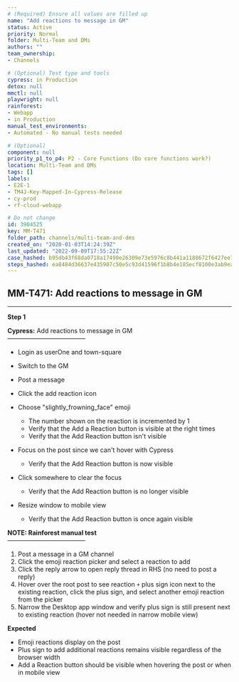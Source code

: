 ```yaml
---
# (Required) Ensure all values are filled up
name: "Add reactions to message in GM"
status: Active
priority: Normal
folder: Multi-Team and DMs
authors: ""
team_ownership: 
- Channels

# (Optional) Test type and tools
cypress: in Production
detox: null
mmctl: null
playwright: null
rainforest: 
- Webapp
- in Production
manual_test_environments: 
- Automated - No manual tests needed

# (Optional)
component: null
priority_p1_to_p4: P2 - Core Functions (Do core functions work?)
location: Multi-Team and DMs
tags: []
labels: 
- E2E-1
- TM4J-Key-Mapped-In-Cypress-Release
- cy-prod
- rf-cloud-webapp

# Do not change
id: 3904525
key: MM-T471
folder_path: channels/multi-team-and-dms
created_on: "2020-01-03T14:24:39Z"
last_updated: "2022-09-09T17:55:22Z"
case_hashed: b95db43f68da0718a17490e26309e73e5976c8b441a1188672f6427ee7c92be070a8d189b42730aeabedbdc4b2ab5701
steps_hashed: ea8484d36637e435907c50e5c93d41596f1b8b4e185ecf8100e3ab9ea7cbd660b505fa21f7ccf3787f5ba2123b8958e5
---
```


## MM-T471: Add reactions to message in GM

---

**Step 1**

**Cypress:** Add reactions to message in GM\
–––––––––––––––––––––––––

- Login as userOne and town-square

- Switch to the GM

- Post a message

- Click the add reaction icon

- Choose "slightly\_frowning\_face" emoji

  - The number shown on the reaction is incremented by 1
  - Verify that the Add a Reaction button is visible at the right times
  - Verify that the Add Reaction button isn't visible

- Focus on the post since we can't hover with Cypress

  - Verify that the Add Reaction button is now visible

- Click somewhere to clear the focus

  - Verify that the Add Reaction button is no longer visible

- Resize window to mobile view

  - Verify that the Add Reaction button is once again visible

**NOTE: Rainforest manual test**\
–––––––––––––––––––––––––

1. Post a message in a GM channel
2. Click the emoji reaction picker and select a reaction to add
3. Click the reply arrow to open reply thread in RHS (no need to post a reply)
4. Hover over the root post to see reaction `+` plus sign icon next to the existing reaction, click the plus sign, and select another emoji reaction from the picker
5. Narrow the Desktop app window and verify plus sign is still present next to existing reaction (hover not needed in narrow mobile view)

**Expected**

- Emoji reactions display on the post
- Plus sign to add additional reactions remains visible regardless of the browser width
- Add a Reaction button should be visible when hovering the post or when in mobile view
